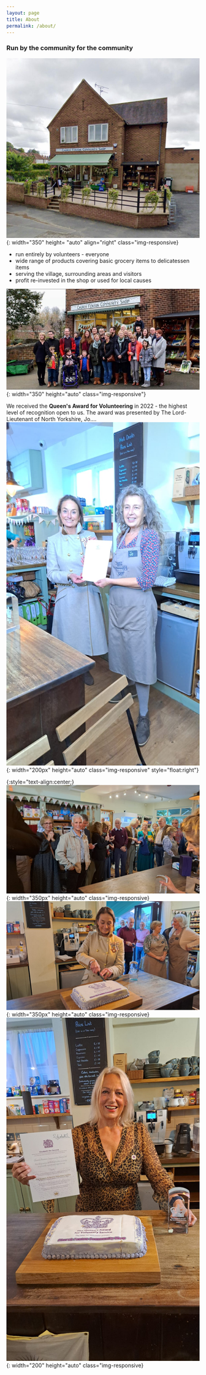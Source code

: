 ```yaml
---
layout: page
title: About
permalink: /about/
---
```

<h3>Run by the community for the community</h3>

![shop](../images/shop_front.jpg){: width="350" height= "auto" align="right" class="img-responsive}
* run entirely by volunteers - everyone
* wide range of products covering basic grocery items to delicatessen items
* serving the village, surrounding areas and visitors
* profit re-invested in the shop or used for local causes

![people](../images/people.jpg){: width="350" height="auto" class="img-responsive"}

We received the **Queen's Award for Volunteering** in 2022 - the highest level of recognition open to us.  The award was presented by The Lord-Lieutenant of North Yorkshire, Jo....
![people](../images/LL_Jo.jpg){:  width="200px" height="auto" class="img-responsive" style="float:right"}


{:style="text-align:center;}
![people](../images/volunteers.jpg){:  width="350px" height="auto" class="img-responsive}
![people](../images/LL_cake.jpg){: width="350px" height="auto" class="img-responsive}
![people](../images/babs2.jpg){: width="200" height="auto" class="img-responsive}